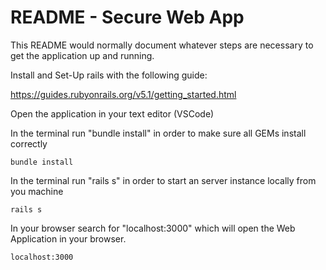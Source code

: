 # README - Secure Web App

This README would normally document whatever steps are necessary to get the
application up and running.

Install and Set-Up rails with the following guide:

https://guides.rubyonrails.org/v5.1/getting_started.html

Open the application in your text editor (VSCode)

In the terminal run "bundle install" in order to make sure all GEMs install correctly
```
bundle install
```

In the terminal run "rails s" in order to start an server instance locally from you machine
```
rails s
```
In your browser search for "localhost:3000" which will open the Web Application in your browser.
```
localhost:3000
```